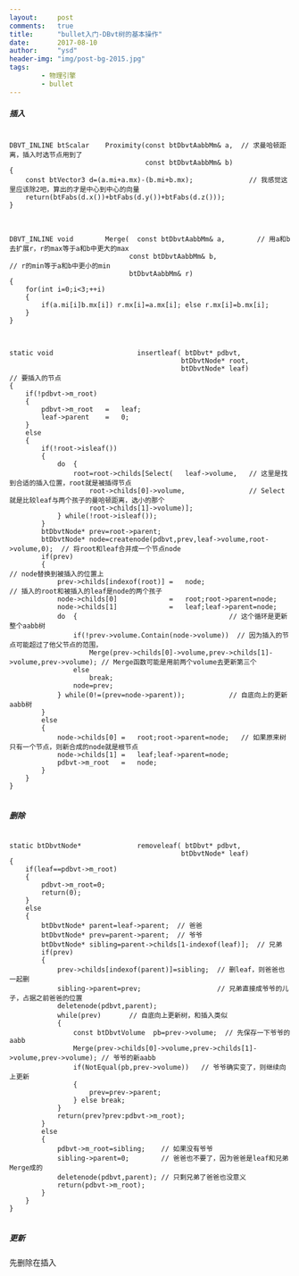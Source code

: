 ```yaml
---
layout:     post
comments:   true
title:      "bullet入门-DBvt树的基本操作"
date:       2017-08-10
author:     "ysd"
header-img: "img/post-bg-2015.jpg"
tags:
        - 物理引擎
        - bullet
---
```


##### 插入

<pre>
<code>
DBVT_INLINE btScalar	Proximity(const btDbvtAabbMm& a,  // 求曼哈顿距离，插入时选节点用到了
								  const btDbvtAabbMm& b)
{
	const btVector3	d=(a.mi+a.mx)-(b.mi+b.mx);              // 我感觉这里应该除2吧，算出的才是中心到中心的向量
	return(btFabs(d.x())+btFabs(d.y())+btFabs(d.z()));
}
</code>
</pre>

<pre>
<code>
DBVT_INLINE void		Merge(	const btDbvtAabbMm& a,        // 用a和b去扩展r，r的max等于a和b中更大的max
							  const btDbvtAabbMm& b,                    // r的min等于a和b中更小的min
							  btDbvtAabbMm& r)
{
	for(int i=0;i<3;++i)
	{
		if(a.mi[i]<b.mi[i]) r.mi[i]=a.mi[i]; else r.mi[i]=b.mi[i];
		if(a.mx[i]>b.mx[i]) r.mx[i]=a.mx[i]; else r.mx[i]=b.mx[i];
	}
}
</code>
</pre>

<pre>
<code>
static void						insertleaf(	btDbvt* pdbvt,
										   btDbvtNode* root,
										   btDbvtNode* leaf)          // 要插入的节点
{
	if(!pdbvt->m_root)
	{
		pdbvt->m_root	=	leaf;
		leaf->parent	=	0;
	}
	else
	{
		if(!root->isleaf())
		{
			do	{
				root=root->childs[Select(	leaf->volume,   // 这里是找到合适的插入位置，root就是被插得节点
					root->childs[0]->volume,                // Select就是比较leaf与两个孩子的曼哈顿距离，选小的那个
					root->childs[1]->volume)];
			} while(!root->isleaf());
		}
		btDbvtNode*	prev=root->parent;
		btDbvtNode*	node=createnode(pdbvt,prev,leaf->volume,root->volume,0);  // 将root和leaf合并成一个节点node
		if(prev)
		{                                                                     // node替换到被插入的位置上
			prev->childs[indexof(root)]	=	node;                                 // 插入的root和被插入的leaf是node的两个孩子
			node->childs[0]				=	root;root->parent=node;
			node->childs[1]				=	leaf;leaf->parent=node;
			do	{                                      // 这个循环是更新整个aabb树
				if(!prev->volume.Contain(node->volume))  // 因为插入的节点可能超过了他父节点的范围，
					Merge(prev->childs[0]->volume,prev->childs[1]->volume,prev->volume); // Merge函数可能是用前两个volume去更新第三个
				else
					break;
				node=prev;
			} while(0!=(prev=node->parent));           // 自底向上的更新aabb树
		}
		else
		{
			node->childs[0]	=	root;root->parent=node;   // 如果原来树只有一个节点，则新合成的node就是根节点
			node->childs[1]	=	leaf;leaf->parent=node;
			pdbvt->m_root	=	node;
		}
	}
}
</code>
</pre>

##### 删除

<pre>
<code>
static btDbvtNode*				removeleaf(	btDbvt* pdbvt,
										   btDbvtNode* leaf)
{
	if(leaf==pdbvt->m_root)
	{
		pdbvt->m_root=0;
		return(0);
	}
	else
	{
		btDbvtNode*	parent=leaf->parent;  // 爸爸
		btDbvtNode*	prev=parent->parent;  // 爷爷
		btDbvtNode*	sibling=parent->childs[1-indexof(leaf)];  // 兄弟
		if(prev)
		{
			prev->childs[indexof(parent)]=sibling;  // 删leaf，则爸爸也一起删
			sibling->parent=prev;                   // 兄弟直接成爷爷的儿子，占据之前爸爸的位置
			deletenode(pdbvt,parent);
			while(prev)       // 自底向上更新树，和插入类似
			{
				const btDbvtVolume	pb=prev->volume;  // 先保存一下爷爷的aabb
				Merge(prev->childs[0]->volume,prev->childs[1]->volume,prev->volume); // 爷爷的新aabb
				if(NotEqual(pb,prev->volume))   // 爷爷确实变了，则继续向上更新
				{
					prev=prev->parent;
				} else break;
			}
			return(prev?prev:pdbvt->m_root);
		}
		else
		{
			pdbvt->m_root=sibling;    // 如果没有爷爷
			sibling->parent=0;        // 爸爸也不要了，因为爸爸是leaf和兄弟Merge成的
			deletenode(pdbvt,parent); // 只剩兄弟了爸爸也没意义
			return(pdbvt->m_root);
		}
	}
}
</code>
</pre>

##### 更新

先删除在插入



